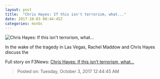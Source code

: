 ```yaml
---
layout: post
title:  "Chris Hayes: If this isn't terrorism, what..."
date: 2017-10-03 00:44:45Z
categories: msnbc
---
```


![Chris Hayes: If this isn't terrorism, what...](http://media1.s-nbcnews.com/j/MSNBC/Components/Video/201710/2017-10-03T00-47-54-966Z--1280x720.video_1067x600.jpg)

In the wake of the tragedy in Las Vegas, Rachel Maddow and Chris Hayes discuss the


Full story on F3News: [Chris Hayes: If this isn't terrorism, what...](http://www.f3nws.com/n/EAnFUB)

> Posted on: Tuesday, October 3, 2017 12:44:45 AM
